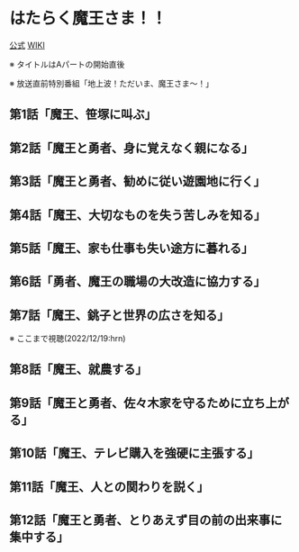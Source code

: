 # はたらく魔王さま！！

[公式](https://maousama.jp/) 
[WIKI](https://ja.wikipedia.org/wiki/%E3%81%AF%E3%81%9F%E3%82%89%E3%81%8F%E9%AD%94%E7%8E%8B%E3%81%95%E3%81%BE!) 

※ タイトルはAパートの開始直後

※ 放送直前特別番組「地上波！ただいま、魔王さま～！」

## 第1話「魔王、笹塚に叫ぶ」

## 第2話「魔王と勇者、身に覚えなく親になる」

## 第3話「魔王と勇者、勧めに従い遊園地に行く」

## 第4話「魔王、大切なものを失う苦しみを知る」

## 第5話「魔王、家も仕事も失い途方に暮れる」

## 第6話「勇者、魔王の職場の大改造に協力する」

## 第7話「魔王、銚子と世界の広さを知る」

※ ここまで視聴(2022/12/19:hrn)

## 第8話「魔王、就農する」

## 第9話「魔王と勇者、佐々木家を守るために立ち上がる」

## 第10話「魔王、テレビ購入を強硬に主張する」

## 第11話「魔王、人との関わりを説く」

## 第12話「魔王と勇者、とりあえず目の前の出来事に集中する」
